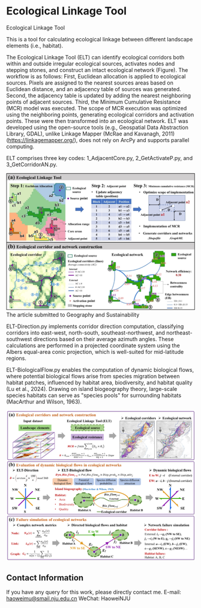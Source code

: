 # Ecological Linkage Tool
 Ecological Linkage Tool

This is a tool for calculating ecological linkage between different landscape elements (i.e., habitat).

The Ecological Linkage Tool (ELT) can identify ecological corridors both within and outside irregular ecological sources, activates nodes and stepping stones, and construct an intact ecological network (Figure). The workflow is as follows: First, Euclidean allocation is applied to ecological sources. Pixels are assigned to the nearest sources areas based on Euclidean distance, and an adjacency table of sources was generated. Second, the adjacency table is updated by adding the nearest neighboring points of adjacent sources. Third, the Minimum Cumulative Resistance (MCR) model was executed. The scope of MCR execution was optimized using the neighboring points, generating ecological corridors and activation points. These were then transformed into an ecological network. ELT was developed using the open-source tools (e.g., Geospatial Data Abstraction Library, GDAL), unlike Linkage Mapper (McRae and Kavanagh, 2011) (https://linkagemapper.org/), does not rely on ArcPy and supports parallel computing.

ELT comprises three key codes: 1_AdjacentCore.py, 2_GetActivateP.py, and 3_GetCorridorAN.py. 

![image](https://github.com/HaoweiGis/Ecological-Linkage-Tool/blob/main/InputData/Framework.jpg)
The article submitted to Geography and Sustainability

ELT-Direction.py implements corridor direction computation, classifying corridors into east-west, north-south, southeast-northwest, and northeast-southwest directions based on their average azimuth angles. These calculations are performed in a projected coordinate system using the Albers equal-area conic projection, which is well-suited for mid-latitude regions.

ELT-BiologicalFlow.py enables the computation of dynamic biological flows, where potential biological flows arise from species migration between habitat patches, influenced by habitat area, biodiversity, and habitat quality (Lu et al., 2024). Drawing on island biogeography theory, large-scale species habitats can serve as "species pools" for surrounding habitats (MacArthur and Wilson, 1963).

![image](https://github.com/HaoweiGis/Ecological-Linkage-Tool/blob/main/InputData/Framework2.JPG)

##  Contact Information
If you have any query for this work, please directly contact me.
E-mail: haoweimu@smail.nju.edu.cn
WeChat: HaoweiNJU